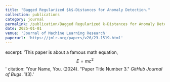 ```yaml
---
title: "Bagged Regularized $k$-Distances for Anomaly Detection."
collection: publications
category: journal
permalink: /publication/Bagged Regularized k-Distances for Anomaly Detection.
date: 2025-01-01
venue: 'Journal of Machine Learning Research'
paperurl: 'https://jmlr.org/papers/v26/23-1519.html'
---
```

excerpt: 'This paper is about a famous math equation, $$E=mc^2$$'
citation: 'Your Name, You. (2024). &quot;Paper Title Number 3.&quot; <i>GitHub Journal of Bugs</i>. 1(3).'

